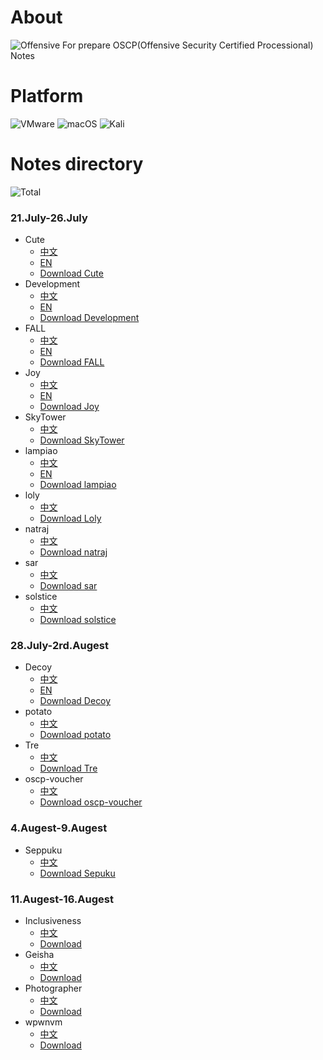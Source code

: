 # About
![Offensive](https://www.offensive-security.com/wp-content/uploads/2019/10/offsec-home-page.png)
For prepare OSCP(Offensive Security Certified Processional) Notes
# Platform

![VMware](https://img.shields.io/badge/VMware%20ESXI-7.0-orange)
![macOS](https://img.shields.io/badge/macOS-12.4-brightgreen)
![Kali](https://img.shields.io/badge/Kali%20Linux-2022.2-lightgrey)

# Notes directory
![Total](https://img.shields.io/badge/TargetNotes-19-blueviolet)
### 21.July-26.July
- Cute
  - [中文](https://aaroncaiii.github.io/Target%20Notes/Cute)
  - [EN](https://aaroncaiii.github.io/Target%20Notes-en/Cute)
  - [Download Cute](https://www.vulnhub.com/entry/bbs-cute-102,567/)
- Development
  - [中文](https://aaroncaiii.github.io/Target%20Notes/Development)
  - [EN]((https://aaroncaiii.github.io/Target%20Notes-en/Development))
  - [Download Development](https://www.vulnhub.com/entry/digitalworldlocal-development,280/)
- FALL
  - [中文](https://aaroncaiii.github.io/Target%20Notes/FALL)
  - [EN](https://aaroncaiii.github.io/Target%20Notes-en/FALL)
  - [Download FALL](https://www.vulnhub.com/entry/digitalworldlocal-fall,726/)
- Joy
  - [中文](https://aaroncaiii.github.io/Target%20Notes/Joy)
  - [EN](https://aaroncaiii.github.io/Target%20Notes-en/Joy)
  - [Download Joy](https://www.vulnhub.com/entry/digitalworldlocal-joy,298/)
- SkyTower
  - [中文](https://aaroncaiii.github.io/Target%20Notes/SkyTower)
  - [Download SkyTower](https://www.vulnhub.com/entry/skytower-1,96/)
- lampiao
  - [中文](https://aaroncaiii.github.io/Target%20Notes/lampiao)
  - [EN](https://aaroncaiii.github.io/Target%20Notes-en/lampiao)
  - [Download lampiao](https://download.vulnhub.com/lampiao/Lampiao.zip)
- loly
  - [中文](https://aaroncaiii.github.io/Target%20Notes/loly)
  - [Download Loly]( https://download.vulnhub.com/loly/Loly.ova)
- natraj
  - [中文](https://aaroncaiii.github.io/Target%20Notes/natraj)
  - [Download natraj](https://download.vulnhub.com/ha/Natraj.zip)
- sar
   - [中文](https://aaroncaiii.github.io/Target%20Notes/sar)
   - [Download sar](https://download.vulnhub.com/sar/sar.zip)
- solstice
  - [中文](https://aaroncaiii.github.io/Target%20Notes/solstice)
  - [Download solstice](https://download.vulnhub.com/sunset/solstice.ova)


### 28.July-2rd.Augest
- Decoy
  - [中文](https://aaroncaiii.github.io/Target%20Notes/decoy)
  - [EN](https://aaroncaiii.github.io/Target%20Notes-en/decoy)
  - [Download Decoy](https://download.vulnhub.com/sunset/decoy.ova)
- potato
  - [中文](https://aaroncaiii.github.io/Target%20Notes/potato)
  - [Download potato](https://download.vulnhub.com/potato/Potato.ova)
- Tre
  - [中文](https://aaroncaiii.github.io/Target%20Notes/Tre)
  - [Download Tre](https://download.vulnhub.com/tre/Tre.zip)
- oscp-voucher
  - [中文](https://aaroncaiii.github.io/Target%20Notes/oscp)
  - [Download oscp-voucher](https://download.vulnhub.com/infosecprep/oscp.zip)

### 4.Augest-9.Augest
- Seppuku
  - [中文](https://aaroncaiii.github.io/Target%20Notes/Seppuku)
  - [Download Sepuku](https://download.vulnhub.com/seppuku/Seppuku.zip)
### 11.Augest-16.Augest
- Inclusiveness
  - [中文](https://aaroncaiii.github.io/Target%20Notes/inclusiveness)
  - [Download](https://download.vulnhub.com/inclusiveness/Inclusiveness.ova)
- Geisha
  - [中文](https://aaroncaiii.github.io/Target%20Notes/Geisha)
  - [Download](https://download.vulnhub.com/geisha/Geisha.zip)
- Photographer
  - [中文](https://aaroncaiii.github.io/Target%20Notes/photographer)
  - [Download](https://download.vulnhub.com/photographer/Photographer.ova)
- wpwnvm
  - [中文](https://aaroncaiii.github.io/Target%20Notes/wpwnvm)
  - [Download](https://download.vulnhub.com/wpwn/wpwnvm.zip)
